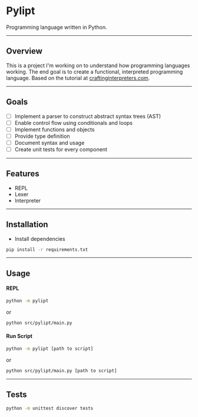 # Pylipt

Programming language written in Python.

---

## Overview

This is a project I'm working on to understand how programming languages working.
The end goal is to create a functional, interpreted programming language.
Based on the tutorial at [craftinginterpreters.com](craftinginterpreters.com).

---
## Goals

- [ ] Implement a parser to construct abstract syntax trees (AST)
- [ ] Enable control flow using conditionals and loops
- [ ] Implement functions and objects
- [ ] Provide type definition
- [ ] Document syntax and usage
- [ ] Create unit tests for every component 

---

## Features

- REPL
- Lexer
- Interpreter

---

## Installation

- Install dependencies

```bash
pip install -r requirements.txt
````

---

## Usage

#### REPL

```bash
python -m pylipt
```

 or

```bash
python src/pylipt/main.py
```

#### Run Script

```bash
python -m pylipt [path to script]
```

 or

```bash
python src/pylipt/main.py [path to script]
```

---

## Tests

```bash
python -m unittest discover tests
```


